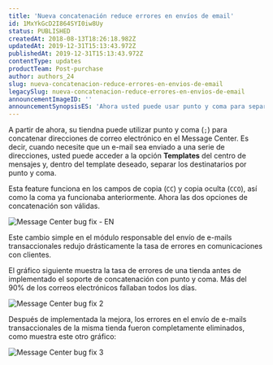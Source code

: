 ```yaml
---
title: 'Nueva concatenación reduce errores en envíos de email'
id: 1MxYkGcD2I864SYI0iw8Uy
status: PUBLISHED
createdAt: 2018-08-13T18:26:18.982Z
updatedAt: 2019-12-31T15:13:43.972Z
publishedAt: 2019-12-31T15:13:43.972Z
contentType: updates
productTeam: Post-purchase
author: authors_24
slug: nueva-concatenacion-reduce-errores-en-envios-de-email
legacySlug: nueva-concatenacion-reduce-errores-en-envios-de-email
announcementImageID: ''
announcementSynopsisES: 'Ahora usted puede usar punto y coma para separar direcciones de email, lo que reduce drásticamente el número de errores.'
---
```


A partir de ahora, su tiendna puede utilizar punto y coma (`;`) para concatenar direcciones de correo electrónico en el Message Center. Es decir, cuando necesite que un e-mail sea enviado a una serie de direcciones, usted puede acceder a la opción __Templates__ del centro de mensajes y, dentro del template deseado, separar los destinatarios por punto y coma.

Esta feature funciona en los campos de copia (`CC`) y copia oculta (`CCO`), así como la coma ya funcionaba anteriormente. Ahora las dos opciones de concatenación son válidas.

![Message Center bug fix - EN](//images.ctfassets.net/alneenqid6w5/4P6PvvTcgEASE8ooUakoSG/73b01a7f5ebdaaebc66aa805dbe61169/Message_Center_bug_fix_-_EN.png)

Este cambio simple en el módulo responsable del envío de e-mails transaccionales redujo drásticamente la tasa de errores en comunicaciones con clientes.

El gráfico siguiente muestra la tasa de errores de una tienda antes de implementado el soporte de concatenación con punto y coma. Más del 90% de los correos electrónicos fallaban todos los días.

![Message Center bug fix 2](//images.ctfassets.net/alneenqid6w5/2WTicguBZ6ucAO2a48QKum/fb0774ca2f6d2b746a702813c95126a2/Message_Center_bug_fix_2.png)

Después de implementada la mejora, los errores en el envío de e-mails transaccionales de la misma tienda fueron completamente eliminados, como muestra este otro gráfico:

![Message Center bug fix 3](//images.ctfassets.net/alneenqid6w5/1OmAZMSyp2cm8K4e6aKs8S/bf862028ae01ed3cb1b77cab375ebdf4/Message_Center_bug_fix_3.png)
